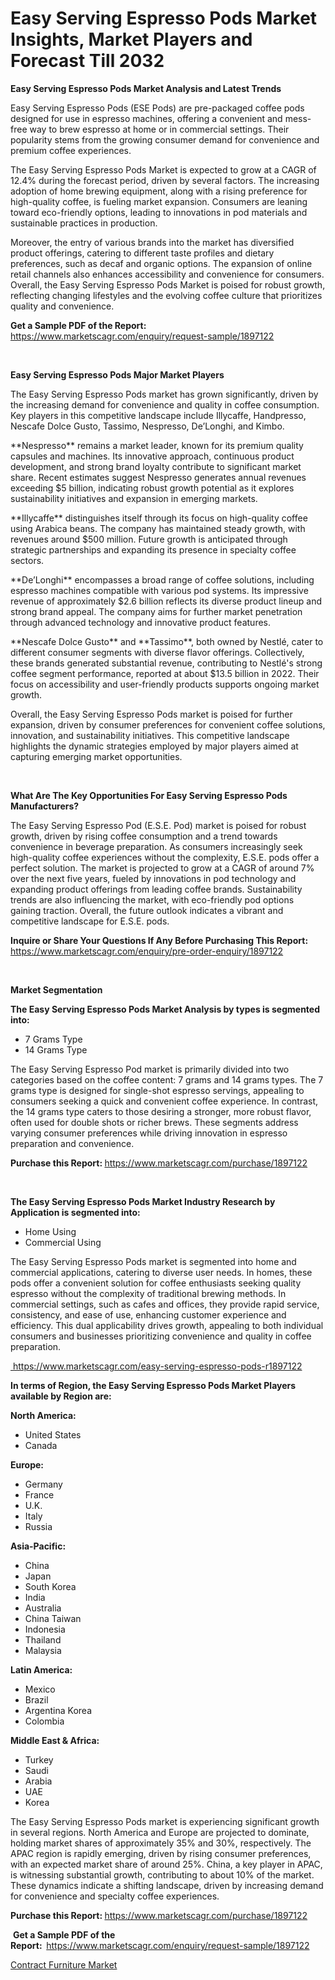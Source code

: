 <p><h1>Easy Serving Espresso Pods Market Insights, Market Players and Forecast Till 2032</h1></p><p><strong>Easy Serving Espresso Pods Market Analysis and Latest Trends</strong></p>
<p><p>Easy Serving Espresso Pods (ESE Pods) are pre-packaged coffee pods designed for use in espresso machines, offering a convenient and mess-free way to brew espresso at home or in commercial settings. Their popularity stems from the growing consumer demand for convenience and premium coffee experiences. </p><p>The Easy Serving Espresso Pods Market is expected to grow at a CAGR of 12.4% during the forecast period, driven by several factors. The increasing adoption of home brewing equipment, along with a rising preference for high-quality coffee, is fueling market expansion. Consumers are leaning toward eco-friendly options, leading to innovations in pod materials and sustainable practices in production.</p><p>Moreover, the entry of various brands into the market has diversified product offerings, catering to different taste profiles and dietary preferences, such as decaf and organic options. The expansion of online retail channels also enhances accessibility and convenience for consumers. Overall, the Easy Serving Espresso Pods Market is poised for robust growth, reflecting changing lifestyles and the evolving coffee culture that prioritizes quality and convenience.</p></p>
<p><strong>Get a Sample PDF of the Report:&nbsp;</strong> <a href="https://www.marketscagr.com/enquiry/request-sample/1897122?utm_campaign=1166&utm_medium=2&utm_source=Github&utm_content=ia&utm_term=08022025&utm_id=easy-serving-espresso-pods">https://www.marketscagr.com/enquiry/request-sample/1897122</a></p>
<p>&nbsp;</p>
<p><strong>Easy Serving Espresso Pods Major Market Players</strong></p>
<p><p>The Easy Serving Espresso Pods market has grown significantly, driven by the increasing demand for convenience and quality in coffee consumption. Key players in this competitive landscape include Illycaffe, Handpresso, Nescafe Dolce Gusto, Tassimo, Nespresso, De’Longhi, and Kimbo.</p><p>**Nespresso** remains a market leader, known for its premium quality capsules and machines. Its innovative approach, continuous product development, and strong brand loyalty contribute to significant market share. Recent estimates suggest Nespresso generates annual revenues exceeding $5 billion, indicating robust growth potential as it explores sustainability initiatives and expansion in emerging markets.</p><p>**Illycaffe** distinguishes itself through its focus on high-quality coffee using Arabica beans. The company has maintained steady growth, with revenues around $500 million. Future growth is anticipated through strategic partnerships and expanding its presence in specialty coffee sectors.</p><p>**De’Longhi** encompasses a broad range of coffee solutions, including espresso machines compatible with various pod systems. Its impressive revenue of approximately $2.6 billion reflects its diverse product lineup and strong brand appeal. The company aims for further market penetration through advanced technology and innovative product features.</p><p>**Nescafe Dolce Gusto** and **Tassimo**, both owned by Nestlé, cater to different consumer segments with diverse flavor offerings. Collectively, these brands generated substantial revenue, contributing to Nestlé's strong coffee segment performance, reported at about $13.5 billion in 2022. Their focus on accessibility and user-friendly products supports ongoing market growth.</p><p>Overall, the Easy Serving Espresso Pods market is poised for further expansion, driven by consumer preferences for convenient coffee solutions, innovation, and sustainability initiatives. This competitive landscape highlights the dynamic strategies employed by major players aimed at capturing emerging market opportunities.</p></p>
<p>&nbsp;</p>
<p><strong>What Are The Key Opportunities For Easy Serving Espresso Pods Manufacturers?</strong></p>
<p><p>The Easy Serving Espresso Pod (E.S.E. Pod) market is poised for robust growth, driven by rising coffee consumption and a trend towards convenience in beverage preparation. As consumers increasingly seek high-quality coffee experiences without the complexity, E.S.E. pods offer a perfect solution. The market is projected to grow at a CAGR of around 7% over the next five years, fueled by innovations in pod technology and expanding product offerings from leading coffee brands. Sustainability trends are also influencing the market, with eco-friendly pod options gaining traction. Overall, the future outlook indicates a vibrant and competitive landscape for E.S.E. pods.</p></p>
<p><strong>Inquire or Share Your Questions If Any Before Purchasing This Report:</strong> <a href="https://www.marketscagr.com/enquiry/pre-order-enquiry/1897122?utm_campaign=1166&utm_medium=2&utm_source=Github&utm_content=ia&utm_term=08022025&utm_id=easy-serving-espresso-pods">https://www.marketscagr.com/enquiry/pre-order-enquiry/1897122</a></p>
<p>&nbsp;</p>
<p><strong>Market Segmentation</strong></p>
<p><strong>The Easy Serving Espresso Pods Market Analysis by types is segmented into:</strong></p>
<p><ul><li>7 Grams Type</li><li>14 Grams Type</li></ul></p>
<p><p>The Easy Serving Espresso Pod market is primarily divided into two categories based on the coffee content: 7 grams and 14 grams types. The 7 grams type is designed for single-shot espresso servings, appealing to consumers seeking a quick and convenient coffee experience. In contrast, the 14 grams type caters to those desiring a stronger, more robust flavor, often used for double shots or richer brews. These segments address varying consumer preferences while driving innovation in espresso preparation and convenience.</p></p>
<p><strong>Purchase this Report:&nbsp;</strong><a href="https://www.marketscagr.com/purchase/1897122?utm_campaign=1166&utm_medium=2&utm_source=Github&utm_content=ia&utm_term=08022025&utm_id=easy-serving-espresso-pods">https://www.marketscagr.com/purchase/1897122</a></p>
<p>&nbsp;</p>
<p><strong>The Easy Serving Espresso Pods Market Industry Research by Application is segmented into:</strong></p>
<p><ul><li>Home Using</li><li>Commercial Using</li></ul></p>
<p><p>The Easy Serving Espresso Pods market is segmented into home and commercial applications, catering to diverse user needs. In homes, these pods offer a convenient solution for coffee enthusiasts seeking quality espresso without the complexity of traditional brewing methods. In commercial settings, such as cafes and offices, they provide rapid service, consistency, and ease of use, enhancing customer experience and efficiency. This dual applicability drives growth, appealing to both individual consumers and businesses prioritizing convenience and quality in coffee preparation.</p></p>
<p><a href="https://www.marketscagr.com/easy-serving-espresso-pods-r1897122?utm_campaign=1166&utm_medium=2&utm_source=Github&utm_content=ia&utm_term=08022025&utm_id=easy-serving-espresso-pods">&nbsp;https://www.marketscagr.com/easy-serving-espresso-pods-r1897122</a></p>
<p><strong>In terms of Region, the Easy Serving Espresso Pods Market Players available by Region are:</strong></p>
<p>
    <p> <strong> North America: </strong>
        <ul>
            <li>United States</li>
            <li>Canada</li>
        </ul>
        </p> 
    <p> <strong> Europe: </strong>
        <ul>
            <li>Germany</li>
            <li>France</li>
            <li>U.K.</li>
            <li>Italy</li>
            <li>Russia</li>
        </ul>
        </p> 
    <p> <strong> Asia-Pacific: </strong>
        <ul>
            <li>China</li>
            <li>Japan</li>
            <li>South Korea</li>
            <li>India</li>
            <li>Australia</li>
            <li>China Taiwan</li>
            <li>Indonesia</li>
            <li>Thailand</li>
            <li>Malaysia</li>
        </ul>
        </p> 
    <p> <strong> Latin America: </strong>
        <ul>
            <li>Mexico</li>
            <li>Brazil</li>
            <li>Argentina Korea</li>
            <li>Colombia</li>
        </ul>
        </p> 
    <p> <strong> Middle East & Africa: </strong>
        <ul>
            <li>Turkey</li>
            <li>Saudi</li>
            <li>Arabia</li>
            <li>UAE</li>
            <li>Korea</li>
        </ul>
    </p>
    </p>
<p><p>The Easy Serving Espresso Pods market is experiencing significant growth in several regions. North America and Europe are projected to dominate, holding market shares of approximately 35% and 30%, respectively. The APAC region is rapidly emerging, driven by rising consumer preferences, with an expected market share of around 25%. China, a key player in APAC, is witnessing substantial growth, contributing to about 10% of the market. These dynamics indicate a shifting landscape, driven by increasing demand for convenience and specialty coffee experiences.</p></p>
<p><strong>Purchase this Report: </strong><a href="https://www.marketscagr.com/purchase/1897122?utm_campaign=1166&utm_medium=2&utm_source=Github&utm_content=ia&utm_term=08022025&utm_id=easy-serving-espresso-pods">https://www.marketscagr.com/purchase/1897122</a></p>
<p>&nbsp;<strong>Get a Sample PDF of the Report:&nbsp;&nbsp;</strong><a href="https://www.marketscagr.com/enquiry/request-sample/1897122?utm_campaign=1166&utm_medium=2&utm_source=Github&utm_content=ia&utm_term=08022025&utm_id=easy-serving-espresso-pods">https://www.marketscagr.com/enquiry/request-sample/1897122</a></p>
<p><strong></strong></p>
<p><p><a href="https://github.com/willjis/Market-Research-Report-List-1/blob/main/contract-furniture-market.md?utm_campaign=1166&utm_medium=2&utm_source=Github&utm_content=ia&utm_term=08022025&utm_id=easy-serving-espresso-pods">Contract Furniture Market</a></p></p>